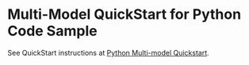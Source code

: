 # Multi-Model QuickStart for Python Code Sample

See QuickStart instructions at [Python Multi-model Quickstart](https://gettingstarted.intersystems.com/multimodel-overview/multimodel-quickstart/#tryitpython).